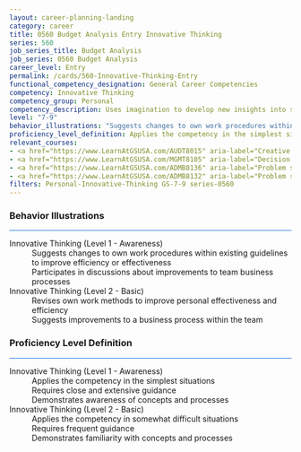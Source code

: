 ```yaml
---
layout: career-planning-landing
category: career
title: 0560 Budget Analysis Entry Innovative Thinking
series: 560
job_series_title: Budget Analysis
job_series: 0560 Budget Analysis
career_level: Entry
permalink: /cards/560-Innovative-Thinking-Entry
functional_competency_designation: General Career Competencies
competency: Innovative Thinking
competency_group: Personal
competency_description: Uses imagination to develop new insights into situations and applies new solutions to problems; designs new methods where established methods and procedures are not suitable or are unavailable.
level: "7-9"
behavior_illustrations: "Suggests changes to own work procedures within existing guidelines to improve efficiency or effectiveness ? Participates in discussions about improvements to team business processes ? Revises own work methods to improve personal effectiveness and efficiency ? Suggests improvements to a business process within the team"
proficiency_level_definition: Applies the competency in the simplest situations ? Requires close and extensive guidance ? Demonstrates awareness of concepts and processes ? Applies the competency in somewhat difficult situations ? Requires frequent guidance ? Demonstrates familiarity with concepts and processes 
relevant_courses: 
- <a href="https://www.LearnAtGSUSA.com/AUDT8015" aria-label="Creative and Critical Thinking for Auditors (AUDT8012), GSU - https://www.LearnAtGSUSA.com/AUDT8015">Creative and Critical Thinking for Auditors (AUDT8012), GSU</a>
- <a href="https://www.LearnAtGSUSA.com/MGMT8105" aria-label="Decision Making and Problem Solving (MGMT8102), GSU - https://www.LearnAtGSUSA.com/MGMT8105">Decision Making and Problem Solving (MGMT8102), GSU</a>
- <a href="https://www.LearnAtGSUSA.com/ADMB8136" aria-label="Problem solving (ADMB8129), GSU - https://www.LearnAtGSUSA.com/ADMB8136">Problem solving (ADMB8129), GSU</a>
- <a href="https://www.LearnAtGSUSA.com/ADMB8132" aria-label="Problem solving (ADMB8129), GSU - https://www.LearnAtGSUSA.com/ADMB8132">Problem solving (ADMB8129), GSU</a>
filters: Personal-Innovative-Thinking GS-7-9 series-0560
---
```


<div class="desktop:grid-col-6 margin-y-3">
  <div class="border-top-2 bg-white padding-3 shadow-5 height-full members-hover border-1px button-border border-top-blue radius-lg card-text-color">
    <h3>Behavior Illustrations</h3>
    <hr style="background-color: #1b74e0 !important;"/>
    <dl class="text-base card-content-color"><dt>Innovative Thinking (Level 1 - Awareness)</dt><dd>Suggests changes to own work procedures within existing guidelines to improve efficiency or effectiveness </dd><dd> Participates in discussions about improvements to team business processes</dd><dt>Innovative Thinking (Level 2 - Basic)</dt><dd>Revises own work methods to improve personal effectiveness and efficiency </dd><dd> Suggests improvements to a business process within the team</dd></dl>
  </div>
</div>
<div class="desktop:grid-col-6 margin-y-3">
  <div class="border-top-2 bg-white padding-3 shadow-5 height-full members-hover border-1px button-border border-top-blue radius-lg card-text-color">
    <h3>Proficiency Level Definition</h3>
     <hr style="background-color: #1b74e0 !important;"/>
    <dl class="text-base card-content-color"><dt>Innovative Thinking (Level 1 - Awareness)</dt><dd>Applies the competency in the simplest situations </dd><dd> Requires close and extensive guidance </dd><dd> Demonstrates awareness of concepts and processes</dd><dt>Innovative Thinking (Level 2 - Basic)</dt><dd>Applies the competency in somewhat difficult situations </dd><dd> Requires frequent guidance </dd><dd> Demonstrates familiarity with concepts and processes </dd></dl>
  </div>
</div>